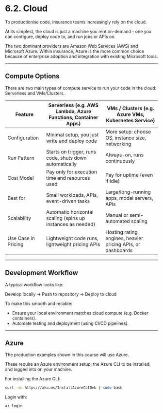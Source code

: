 # 6.2. Cloud

To productionise code, insurance teams increasingly rely on the cloud.  

At its simplest, the cloud is just a machine you rent on-demand - one you can configure, deploy code to, and run jobs or APIs on.  

The two dominant providers are Amazon Web Services (AWS) and Microsoft Azure. Within insurance, Azure is the more common choice because of enterprise adoption and integration with existing Microsoft tools.  

---

## Compute Options

There are two main types of compute service to run your code in the cloud: Serverless and VMs/Clusters.  

| Feature              | Serverless (e.g. AWS Lambda, Azure Functions, Container Apps) | VMs / Clusters (e.g. Azure VMs, Kubernetes Service) |
|----------------------|--------------------------------------------------------------|----------------------------------------------------|
| Configuration    | Minimal setup, you just write and deploy code                | More setup: choose OS, instance size, networking   |
| Run Pattern      | Starts on trigger, runs code, shuts down automatically       | Always-on, runs continuously                       |
| Cost Model       | Pay only for execution time and resources used               | Pay for uptime (even if idle)                      |
| Best for         | Small workloads, APIs, event-driven tasks                    | Large/long-running apps, model servers, APIs       |
| Scalability      | Automatic horizontal scaling (spins up instances as needed)  | Manual or semi-automated scaling                   |
| Use Case in Pricing | Lightweight code runs, lightweight pricing APIs | Hosting rating engines, heavier pricing APIs, or dashboards |

---

## Development Workflow

A typical workflow looks like:  

Develop locally → Push to repository → Deploy to cloud  

To make this smooth and reliable:  
- Ensure your local environment matches cloud compute (e.g. Docker containers).  
- Automate testing and deployment (using CI/CD pipelines).  

---

## Azure

The production examples shown in this course will use Azure.

These require an Azure environment setup, the Azure CLI to be installed, and logged into on your machine.

For installing the Azure CLI:
```bash
curl -sL https://aka.ms/InstallAzureCLIDeb | sudo bash
```

Login with:
```bash
az login
```

